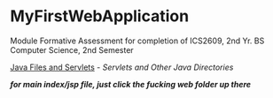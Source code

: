 # MyFirstWebApplication
Module Formative Assessment for completion of ICS2609, 2nd Yr. BS Computer Science, 2nd Semester

[Java Files and Servlets](https://github.com/maikerucode/MyFirstWebApplication/tree/master/src/java) - _Servlets and Other Java Directories_

_**for main index/jsp file, just click the fucking web folder up there**_
